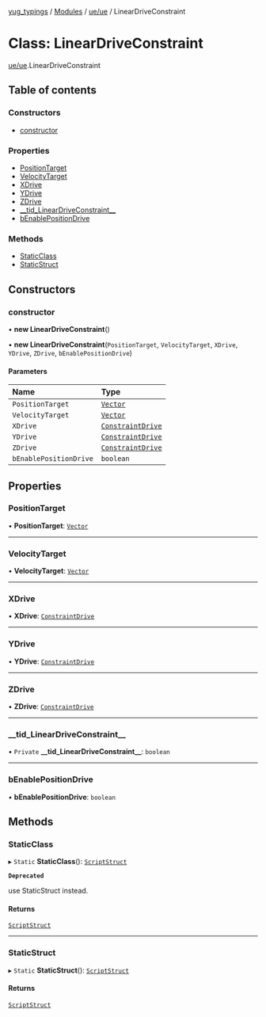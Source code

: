 [yug_typings](../README.md) / [Modules](../modules.md) / [ue/ue](../modules/ue_ue.md) / LinearDriveConstraint

# Class: LinearDriveConstraint

[ue/ue](../modules/ue_ue.md).LinearDriveConstraint

## Table of contents

### Constructors

- [constructor](ue_ue.LinearDriveConstraint.md#constructor)

### Properties

- [PositionTarget](ue_ue.LinearDriveConstraint.md#positiontarget)
- [VelocityTarget](ue_ue.LinearDriveConstraint.md#velocitytarget)
- [XDrive](ue_ue.LinearDriveConstraint.md#xdrive)
- [YDrive](ue_ue.LinearDriveConstraint.md#ydrive)
- [ZDrive](ue_ue.LinearDriveConstraint.md#zdrive)
- [\_\_tid\_LinearDriveConstraint\_\_](ue_ue.LinearDriveConstraint.md#__tid_lineardriveconstraint__)
- [bEnablePositionDrive](ue_ue.LinearDriveConstraint.md#benablepositiondrive)

### Methods

- [StaticClass](ue_ue.LinearDriveConstraint.md#staticclass)
- [StaticStruct](ue_ue.LinearDriveConstraint.md#staticstruct)

## Constructors

### constructor

• **new LinearDriveConstraint**()

• **new LinearDriveConstraint**(`PositionTarget`, `VelocityTarget`, `XDrive`, `YDrive`, `ZDrive`, `bEnablePositionDrive`)

#### Parameters

| Name | Type |
| :------ | :------ |
| `PositionTarget` | [`Vector`](ue_ue_s.Vector.md) |
| `VelocityTarget` | [`Vector`](ue_ue_s.Vector.md) |
| `XDrive` | [`ConstraintDrive`](ue_ue.ConstraintDrive.md) |
| `YDrive` | [`ConstraintDrive`](ue_ue.ConstraintDrive.md) |
| `ZDrive` | [`ConstraintDrive`](ue_ue.ConstraintDrive.md) |
| `bEnablePositionDrive` | `boolean` |

## Properties

### PositionTarget

• **PositionTarget**: [`Vector`](ue_ue_s.Vector.md)

___

### VelocityTarget

• **VelocityTarget**: [`Vector`](ue_ue_s.Vector.md)

___

### XDrive

• **XDrive**: [`ConstraintDrive`](ue_ue.ConstraintDrive.md)

___

### YDrive

• **YDrive**: [`ConstraintDrive`](ue_ue.ConstraintDrive.md)

___

### ZDrive

• **ZDrive**: [`ConstraintDrive`](ue_ue.ConstraintDrive.md)

___

### \_\_tid\_LinearDriveConstraint\_\_

• `Private` **\_\_tid\_LinearDriveConstraint\_\_**: `boolean`

___

### bEnablePositionDrive

• **bEnablePositionDrive**: `boolean`

## Methods

### StaticClass

▸ `Static` **StaticClass**(): [`ScriptStruct`](ue_ue.ScriptStruct.md)

**`Deprecated`**

use StaticStruct instead.

#### Returns

[`ScriptStruct`](ue_ue.ScriptStruct.md)

___

### StaticStruct

▸ `Static` **StaticStruct**(): [`ScriptStruct`](ue_ue.ScriptStruct.md)

#### Returns

[`ScriptStruct`](ue_ue.ScriptStruct.md)
